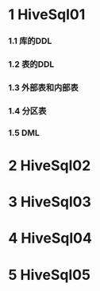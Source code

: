 # 1 HiveSql01

### 1.1 库的DDL

### 1.2 表的DDL

### 1.3 外部表和内部表

### 1.4 分区表

### 1.5 DML





# 2 HiveSql02

# 3 HiveSql03

# 4 HiveSql04

# 5 HiveSql05